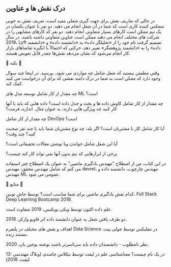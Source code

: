 ## درک نقش ها و عناوین

در حالی که تعاریف نقش برای جهت گیری شغلی مفید است، تعریف نقش به خوبی منعکس کننده کاری است که شما در آن  شغل انجام می دهید. دو نفر با عنوان یکسان در یک تیم ممکن است کارهای بسیار متفاوتی انجام دهند. دو نفر که کارهای مشابهی را در شرکت های مختلف انجام می دهند ممکن است عناوین متفاوتی داشته باشند. در سال 2018، Lyft تصمیم گرفت نام خود را از «تحلیلگر داده» به «دانشمند داده» و «دانشمند داده» را به «دانشمند پژوهشگر» تغییر دهد، حرکتی که احتمالاً با انگیزه تقاضاهای بازار کار انجام می‌شود که نشان می‌دهد نقش‌ها چقدر قابل تعویض هستند.

🌳 نکته 🌳

وقتی مطمئن نیستید که شغل شامل چه مواردی می شود، بپرسید. در اینجا چند سوال وجود دارد که ممکن است به شما در درک دامنه نقشی که برای آن درخواست می کنید کمک کند.


چه مقدار از کار شامل توسعه مدل های ML است؟

چه مقدار از کار شامل کاوش داده ها و بحث و جدل داده است؟ داده هایی که باید با آنها کار کنید چه ویژگی هایی دارند، به عنوان مثال. اندازه، فرمت؟

چه مقدار از کار شامل DevOps است؟

آیا کار شامل کار با مشتریان است؟ اگر بله، چه نوع مشتریان شما باید با چند نفر صحبت کنید؟ چند وقت؟

آیا این شغل شامل خواندن ویا نوشتن مقالات تحقیقاتی است؟

برخی از ابزارهایی که تیم بدون آنها نمی تواند کار کند چیست؟

در این کتاب، من از اصطلاح "مهندس یادگیری ماشین" به عنوان یک اصطلاح چتر استفاده می کنم که شامل مهندس محقق، مهندس devrel، مهندس چارچوب، دانشمند داده و مهندس ML عمومی می شود.

🌊 منابع 🌊


کدام نقش یادگیری ماشین برای شما مناسب است؟ توسط جاش توبین، Full Stack Deep Learning Bootcamp 2019.

علم داده اکنون توسط ویکی بویکیس، 2019 متفاوت است.

دو طرف یافتن شغل به عنوان دانشمند داده اثر فاویو وازکز، 2018.

اهداف و نقش های مختلف در پلتفرم Data Science در نتفلیکس توسط جولی پیت، مستند زنده.

نظر نامطلوب - دانشمندان داده باید سرتاسرتر باشند نوشته یوجین یان، 2020.

13: در یک نام چیست؟ معناشناسی علم در لیفت توسط نیکلاس چامندی (وبلاگ مهندسی لیفت، 2018)
